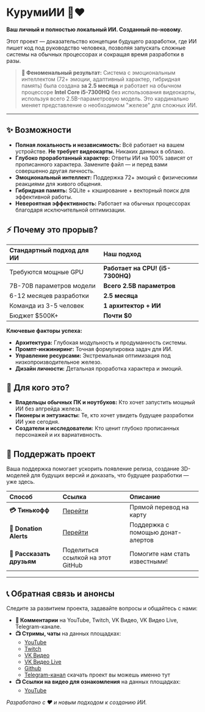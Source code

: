 # КурумиИИ 🧠❤️

**Ваш личный и полностью локальный ИИ. Созданный по-новому.**

Этот проект — доказательство концепции будущего разработки, где ИИ пишет код под руководство человека, позволяя запускать сложные системы на обычных процессорах и сокращая время разработки в разы.

> **🚀 Феноменальный результат:** Система с эмоциональным интеллектом (72+ эмоции, адаптивный характер, гибридная память) была создана **за 2.5 месяца** и работает на обычном процессоре **Intel Core i5-7300HQ** без использования видеокарты, используя всего 2.5B-параметровую модель. Это кардинально меняет представление о необходимом "железе" для сложных ИИ.

---

## ✨ Возможности

*   **Полная локальность и независимость:** Всё работает на вашем устройстве. **Не требует видеокарты.** Никаких данных в облако.
*   **Глубоко проработанный характер:** Ответы ИИ на 100% зависят от прописанного характера. Замените файл — и перед вами совершенно другая личность.
*   **Эмоциональный интеллект:** Поддержка 72+ эмоций с физическими реакциями для живого общения.
*   **Гибридная память:** SQLite + кэширование + векторный поиск для эффективной работы.
*   **Невероятная эффективность:** Работает на обычных процессорах благодаря исключительной оптимизации.

## ⚡ Почему это прорыв?

| Стандартный подход для ИИ     | Наш подход                  |
| :-------------------------- | :-------------------------- |
| Требуются мощные GPU        | **Работает на CPU! (i5-7300HQ)** |
| 7B-70B параметров модели    | **Всего 2.5B параметров**   |
| 6-12 месяцев разработки     | **2.5 месяца**              |
| Команда из 3-5 человек      | **1 архитектор + ИИ**       |
| Бюджет $500K+               | **Почти $0**                |

**Ключевые факторы успеха:**
*   **Архитектура:** Глубокая модульность и продуманность системы.
*   **Промпт-инжиниринг:** Точная формулировка задач для ИИ.
*   **Управление ресурсами:** Экстремальная оптимизация под низкопроизводительное железо.
*   **Дизайн личности:** Детальная проработка характера и эмоций.

## 🎯 Для кого это?

*   **Владельцы обычных ПК и ноутбуков:** Кто хочет запустить мощный ИИ без апгрейда железа.
*   **Пионеры и энтузиасты:** Те, кто хочет увидеть будущее разработки ИИ уже сегодня.
*   **Создатели и исследователи:** Кто ценит глубоко прописанных персонажей и их вариативность.

## 🤝 Поддержать проект

Ваша поддержка помогает ускорить появление релиза, создание 3D-моделей для будущих версий и доказать, что будущее разработки — уже здесь.

| Способ | Ссылка | Описание |
| :--- | :--- | :--- |
| **💳 Тинькофф** | [Перейти](https://tbank.ru/cf/5VMkbnEf0TZ) | Прямой перевод на карту |
| **🎁 Donation Alerts** | [Перейти](https://www.donationalerts.com/r/gidrademon) | Поддержка с помощью донат-алертов |
| **💬 Рассказать друзьям** | Поделиться ссылкой на этот GitHub | Помогите нам стать известными! |

---

## 📞 Обратная связь и анонсы

Следите за развитием проекта, задавайте вопросы и общайтесь с нами:

*   **💬 Комментарии** на YouTube, Twitch, VK Видео, VK Видео Live, Telegram-канале.
*   **📺 Стримы, чаты** на данных площадках:
    *   [YouTube](https://www.youtube.com/channel/UClF_ucKjjb1OByMgBRitpsQ)
    *   [Twitch](https://www.twitch.tv/gidrademon)
    *   [VK Видео](https://vkvideo.ru/@club232323826)
    *   [VK Видео Live](https://live.vkvideo.ru/gidrademon)
    *   [Github](https://github.com/GIDRADemon/KurumiAI/blob/main/README.md)
    *   [Telegram-канал](https://t.me/KurumiAIGIDRA) скачать проект вы можешь именно тут
*   **📺 Ссылки на видео для ознакомления** на данных площадках:
    *   [YouTube](https://www.youtube.com/channel/UClF_ucKjjb1OByMgBRitpsQ)
      
      

*Разработано с ❤️ и новым подходом к созданию ИИ.*
